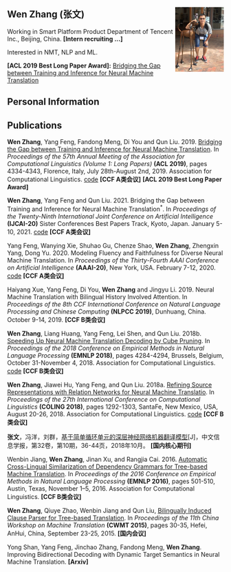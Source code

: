 ## Wen Zhang (张文) <img src="IMG_6526.JPG" style="zoom:30%" align=right />

Working in Smart Platform Product Department of Tencent Inc., Beijing, China. **[Intern recruiting ...]**

Interested in NMT, NLP and ML.

**[ACL 2019 Best Long Paper Award]:** [Bridging the Gap between Training and Inference for Neural Machine Translation](https://www.aclweb.org/anthology/P19-1426)


## Personal Information

## Publications
**Wen Zhang**, Yang Feng, Fandong Meng, Di You and Qun Liu. 2019. [Bridging the Gap between Training and Inference for Neural Machine Translation](https://www.aclweb.org/anthology/P19-1426). In _Proceedings of the 57th Annual Meeting of the Association for Computational Linguistics (Volume 1: Long Papers)_ **(ACL 2019)**, pages 4334-4343, Florence, Italy, July 28th-August 2nd, 2019. Association for Computational Linguistics. [code](https://github.com/ictnlp/OR-NMT) **[CCF A类会议]** **[ACL 2019 Best Long Paper Award]**

**Wen Zhang**, Yang Feng and Qun Liu. 2021. Bridging the Gap between Training and Inference for Neural Machine Translation$^{*}$. In _Proceedings of the Twenty-Ninth International Joint Conference on Artificial Intelligence_ **(IJCAI-20)** Sister Conferences Best Papers Track, Kyoto, Japan. January 5-10, 2021. [code](https://github.com/ictnlp/OR-NMT) **[CCF A类会议]**

Yang Feng, Wanying Xie, Shuhao Gu, Chenze Shao, **Wen Zhang**, Zhengxin Yang, Dong Yu. 2020. Modeling Fluency and Faithfulness for Diverse Neural Machine Translation. In _Proceedings of the Thirty-Fourth AAAI Conference on Artificial Intelligence_ **(AAAI-20)**, New York, USA. February 7-12, 2020. [code](https://github.com/ictnlp/DiverseNMT) **[CCF A类会议]**

Haiyang Xue, Yang Feng, Di You, **Wen Zhang** and Jingyu Li. 2019. Neural Machine Translation with Bilingual History Involved Attention. In _Proceedings of the 8th CCF International Conference on Natural Language Processing and Chinese Computing_ **(NLPCC 2019)**, Dunhuang, China. October 9-14, 2019. **[CCF B类会议]**

**Wen Zhang**, Liang Huang, Yang Feng, Lei Shen, and Qun Liu. 2018b. [Speeding Up Neural Machine Translation Decoding by Cube Pruning](https://aclweb.org/anthology/D18-1460). In _Proceedings of the 2018 Conference on Empirical Methods in Natural Language Processing_ **(EMNLP 2018)**, pages 4284-4294, Brussels, Belgium, October 31-November 4, 2018. Association for Computational Linguistics. [code](https://github.com/ictnlp/CPDecoder/blob/master/searchs/cp.py) **[CCF B类会议]**

**Wen Zhang**, Jiawei Hu, Yang Feng, and Qun Liu. 2018a. [Refining Source Representations with Relation Networks for Neural Machine Translatio](http://aclweb.org/anthology/C18-1110). In _Proceedings of the 27th International Conference on Computational Linguistics_ **(COLING 2018)**, pages 1292-1303, SantaFe, New Mexico, USA, August 20-26, 2018. Association for Computational Linguistics. [code](https://github.com/ictnlp/RN4NMT) **[CCF B类会议]**

**张文**，冯洋，刘群，[基于简单循环单元的深层神经网络机器翻译模型](http://jcip.cipsc.org.cn/CN/article/downloadArticleFile.do?attachType=PDF&id=2646)[J]，中文信息学报，第32卷，第10期，36-44页，2018年10月。 **[国内核心期刊]**

Wenbin Jiang, **Wen Zhang**, Jinan Xu, and Rangjia Cai. 2016. [Automatic Cross-Lingual Similarization of Dependency Grammars for Tree-based Machine Translation](https://www.aclweb.org/anthology/D16-1048). In _Proceedings of the 2016 Conference on Empirical Methods in Natural Language Processing_ **(EMNLP 2016)**, pages 501-510, Austin, Texas, November 1–5, 2016. Association for Computational Linguistics. **[CCF B类会议]**

**Wen Zhang**, Qiuye Zhao, Wenbin Jiang and Qun Liu, [Bilingually Induced Clause Parser for Tree-based Translation](http://www.ai-ia.ac.cn/cwmt2015/file/CWMT2015\%E4\%BC\%9A\%E8\%AE\%AE\%E8\%AE\%BA\%E6\%96\%87-05.pdf). In _Proceedings of the 11th China Workshop on Machine Translation_ **(CWMT 2015)**, pages 30-35, Hefei, AnHui, China, September 23-25, 2015. **[国内会议]**

Yong Shan, Yang Feng, Jinchao Zhang, Fandong Meng, **Wen Zhang**. Improving Bidirectional Decoding with Dynamic Target Semantics in Neural Machine Translation. **[Arxiv]**
